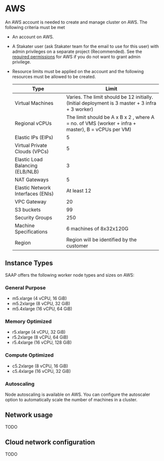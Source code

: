 # AWS

An AWS account is needed to create and manage cluster on AWS. The following criteria must be met

- An account on AWS.
- A Stakater user (ask Stakater team for the email to use for this user) with admin privileges on a separate project (Recommended). See the [required permissions](https://docs.openshift.com/container-platform/4.9/installing/installing_aws/installing-aws-account.html#installation-aws-permissions_installing-aws-account) for AWS if you do not want to grant admin privilege.
- Resource limits must be applied on the account and the following resources must be allowed to be created.

  |Type        | Limit |
    |------------|------------|
  | Virtual Machines | Varies. The limit should be 12 initially. (Initial deployment is 3 master + 3 infra + 3 worker)|
  | Regional vCPUs | The limit should be A x B x 2 , where A = no. of VMS (worker + infra + master), B = vCPUs per VM) |
  | Elastic IPs (EIPs) | 5 |
  | Virtual Private Clouds (VPCs) | 5 |
  | Elastic Load Balancing (ELB/NLB) | 3 |
  | NAT Gateways | 5 |
  | Elastic Network Interfaces (ENIs) | At least 12 |
  | VPC Gateway| 20 |
  | S3 buckets| 99 |
  | Security Groups| 250|
  | Machine Specifications | 6 machines of 8x32x120G |
  | Region | Region will be identified by the customer |

## Instance Types

SAAP offers the following worker node types and sizes on AWS:

### General Purpose

- m5.xlarge (4 vCPU, 16 GiB)
- m5.2xlarge (8 vCPU, 32 GiB)
- m5.4xlarge (16 vCPU, 64 GiB)

### Memory Optimized

- r5.xlarge (4 vCPU, 32 GiB)
- r5.2xlarge (8 vCPU, 64 GiB)
- r5.4xlarge (16 vCPU, 128 GiB)

### Compute Optimized

- c5.2xlarge (8 vCPU, 16 GiB)
- c5.4xlarge (16 vCPU, 32 GiB)

### Autoscaling

Node autoscaling is available on AWS. You can configure the autoscaler option to automatically scale the number of machines in a cluster.

## Network usage

TODO

## Cloud network configuration

TODO

